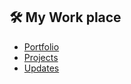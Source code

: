 ## 🛠 My Work place
 - [Portfolio](https://nixton.dev/portfolio)
 - [Projects](https://nixton.dev/projects)
 - [Updates](https://nixton.dev/#)

<!--
<h1 align="center">Nixton Cipher</h1>
<p align="center">nixtondev</p> -->
